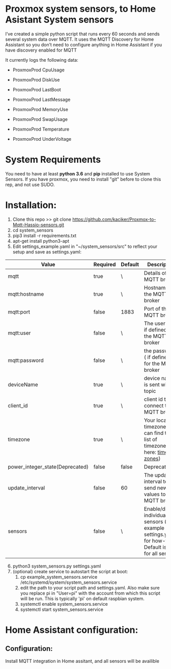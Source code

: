 # Proxmox system sensors, to Home Asistant System sensors


I’ve created a simple python script that runs every 60 seconds and sends several system data over MQTT. It uses the MQTT Discovery for Home Assistant so you don’t need to configure anything in Home Assistant if you have discovery enabled for MQTT

It currently logs the following data:

- ProxmoxProd CpuUsage

- ProxmoxProd DiskUse

- ProxmoxProd LastBoot

- ProxmoxProd LastMessage

- ProxmoxProd MemoryUse

- ProxmoxProd SwapUsage

- ProxmoxProd Temperature

- ProxmoxProd UnderVoltage

# System Requirements

You need to have at least **python 3.6** and **pip** installed to use System Sensors.
If you have proxmox, you need to install "git" before to clone this rep, and not use SUDO.

# Installation:

1. Clone this repo >> git clone https://github.com/kaciker/Proxmox-to-Mqtt-Hassio-sensors.git
2. cd system_sensors
3. pip3 install -r requirements.txt
4. apt-get install python3-apt
5. Edit settings_example.yaml in "~/system_sensors/src" to reflect your setup and save as settings.yaml:

| Value                           | Required | Default | Description                                                                                                                                     |
| ------------------------------- | -------- | ------- | ----------------------------------------------------------------------------------------------------------------------------------------------- |
| mqtt                            | true     | \       | Details of the MQTT broker                                                                                                                      |
| mqtt:hostname                   | true     | \       | Hostname of the MQTT broker                                                                                                                     |
| mqtt:port                       | false    | 1883    | Port of the MQTT broker                                                                                                                         |
| mqtt:user                       | false    | \       | The userlogin( if defined) for the MQTT broker                                                                                                  |
| mqtt:password                   | false    | \       | the password ( if defined) for the MQTT broker                                                                                                  |
| deviceName                      | true     | \       | device name is sent with topic                                                                                                                  |
| client_id                       | true     | \       | client id to connect to the MQTT broker                                                                                                         |
| timezone                        | true     | \       | Your local timezone (you can find the list of timezones here: [time zones](https://gist.github.com/heyalexej/8bf688fd67d7199be4a1682b3eec7568)) |
| power_integer_state(Deprecated) | false    | false   | Deprecated                                                                                                                                      |
| update_interval                 | false    | 60      | The update interval to send new values to the MQTT broker                                                                                       |
| sensors                         | false    | \       | Enable/disable individual sensors (see example settings.yaml for how-to). Default is true for all sensors.                                      |

6. python3 system_sensors.py settings.yaml
7. (optional) create service to autostart the script at boot:
   1. cp example_system_sensors.service /etc/systemd/system/system_sensors.service
   2. edit the path to your script path and settings.yaml. Also make sure you replace pi in "User=pi" with the account from which this script will be run. This is typically 'pi' on default raspbian system.
   3. systemctl enable system_sensors.service
   4. systemctl start system_sensors.service

# Home Assistant configuration:

## Configuration:

Install MQTT integration in Home assitant, and all sensors will be availible 
